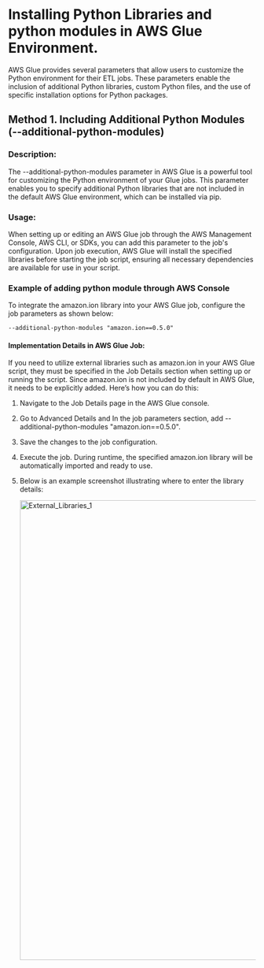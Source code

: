 # Installing Python Libraries and python modules in AWS Glue Environment.

AWS Glue provides several parameters that allow users to customize the Python environment for their ETL jobs. These parameters enable the inclusion of additional Python libraries, custom Python files, and the use of specific installation options for Python packages.

## Method 1. Including Additional Python Modules (--additional-python-modules)
### Description:
The --additional-python-modules parameter in AWS Glue is a powerful tool for customizing the Python environment of your Glue jobs. This parameter enables you to specify additional Python libraries that are not included in the default AWS Glue environment, which can be installed via pip.
### Usage:
When setting up or editing an AWS Glue job through the AWS Management Console, AWS CLI, or SDKs, you can add this parameter to the job's configuration. Upon job execution, AWS Glue will install the specified libraries before starting the job script, ensuring all necessary dependencies are available for use in your script.
### Example of adding python module through AWS Console
To integrate the amazon.ion library into your AWS Glue job, configure the job parameters as shown below:
```
--additional-python-modules "amazon.ion==0.5.0"
```
#### Implementation Details in AWS Glue Job:
If you need to utilize external libraries such as amazon.ion in your AWS Glue script, they must be specified in the Job Details section when setting up or running the script. Since amazon.ion is not included by default in AWS Glue, it needs to be explicitly added. Here’s how you can do this:

1. Navigate to the Job Details page in the AWS Glue console.
2. Go to Advanced Details and In the job parameters section, add --additional-python-modules "amazon.ion==0.5.0".
3. Save the changes to the job configuration.
4. Execute the job. During runtime, the specified amazon.ion library will be automatically imported and ready to use.
5. Below is an example screenshot illustrating where to enter the library details:

   <img width="934" alt="External_Libraries_1" src="https://github.com/sarutlaa/tinitiate-aws-glue/assets/141533429/0f167df0-c742-4fe7-bfaa-06326db1457c">




